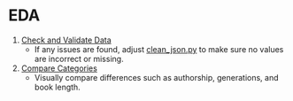 # EDA

1. [Check and Validate Data](00_check_validate.ipynb)
	- If any issues are found, adjust [clean_json.py](../01_data_collection/02_clean_json.py) to make sure no values are incorrect or missing.
2. [Compare Categories](01_eda_books.ipynb)
	- Visually compare differences such as authorship, generations, and book length.